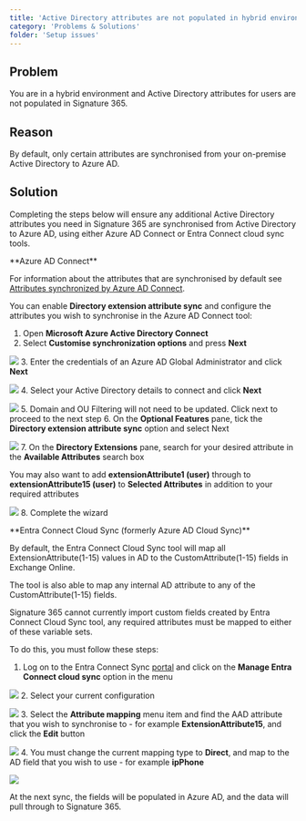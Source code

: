 ```yaml
---
title: 'Active Directory attributes are not populated in hybrid environment'
category: 'Problems & Solutions'
folder: 'Setup issues'
---
```


## Problem

You are in a hybrid environment and Active Directory attributes for users are not populated in Signature 365.

## Reason

By default, only certain attributes are synchronised from your on-premise Active Directory to Azure AD.

## Solution

Completing the steps below will ensure any additional Active Directory attributes you need in Signature 365 are synchronised from Active Directory to Azure AD, using either Azure AD Connect or Entra Connect cloud sync tools.
<div class="accordion accordion--default" data-identifyelement="517"><div class="accordion__item" data-identifyelement="518"><div class="accordion__item-title" data-identifyelement="519">**Azure AD Connect**</div><div class="accordion__item-content" data-identifyelement="521">

For information about the attributes that are synchronised by default see [Attributes synchronized by Azure AD Connect](https://learn.microsoft.com/en-us/azure/active-directory/hybrid/connect/reference-connect-sync-attributes-synchronized).

You can enable **Directory extension attribute sync** and configure the attributes you wish to synchronise in the Azure AD Connect tool:

1.  Open **Microsoft Azure Active Directory Connect**
2.  Select **Customise synchronization options** and press **Next**  

![](https://s3.amazonaws.com/cdn.freshdesk.com/data/helpdesk/attachments/production/1131864936/original/oo_p6M5nkVKCzQUfe9qzKXwWGuSDLBh-qw.png?1684418426)
3.  Enter the credentials of an Azure AD Global Administrator and click **Next**  

![](https://s3.amazonaws.com/cdn.freshdesk.com/data/helpdesk/attachments/production/1131865044/original/EMCxcJt8DS7qPPGL80zQSXWjkZabs_QA2A.png?1684418590)
4.  Select your Active Directory details to connect and click **Next**  

![](https://s3.amazonaws.com/cdn.freshdesk.com/data/helpdesk/attachments/production/1131865237/original/X-9Gef4dTNtz1bvW7HSL0qlKcq98lltr5g.png?1684418787)
5.  Domain and OU Filtering will not need to be updated. Click next to proceed to the next step
6.  On the **Optional Features** pane, tick the **Directory extension attribute sync** option and select Next  

![](https://s3.amazonaws.com/cdn.freshdesk.com/data/helpdesk/attachments/production/1111717837/original/Izaj4IWjTZkNWgKhN4O5NqRsc9zcbEBCgQ.png?1637862052)
7.  On the **Directory Extensions** pane, search for your desired attribute in the **Available Attributes** search box  

You may also want to add **extensionAttribute1 (user)** through to **extensionAttribute15 (user)** to **Selected Attributes** in addition to your required attributes  

![](https://s3.amazonaws.com/cdn.freshdesk.com/data/helpdesk/attachments/production/1111717841/original/MxtxHUxRbRe5kIZpdm5z_XpMJV_hXCyy1g.png?1637862108)
8.  Complete the wizard

</div></div><div class="accordion__item" data-identifyelement="547"><div class="accordion__item-title" data-identifyelement="548">**Entra Connect Cloud Sync (formerly Azure AD Cloud Sync)**</div><div class="accordion__item-content" data-identifyelement="550">

By default, the Entra Connect Cloud Sync tool will map all ExtensionAttribute(1-15) values in AD to the CustomAttribute(1-15) fields in Exchange Online.

The tool is also able to map any internal AD attribute to any of the CustomAttribute(1-15) fields.

Signature 365 cannot currently import custom fields created by Entra Connect Cloud Sync tool, any required attributes must be mapped to either of these variable sets.

To do this, you must follow these steps:

1.  Log on to the Entra Connect Sync [portal](https://portal.azure.com/#view/Microsoft_AAD_IAM/DirectoriesADConnectBlade) and click on the **Manage Entra Connect cloud sync** option in the menu  

![](https://s3.amazonaws.com/cdn.freshdesk.com/data/helpdesk/attachments/production/1138590889/original/HnKT1DBIZFSjcoyzksFf80ZtMs_zqoqzCA.png?1700152256)
2.  Select your current configuration  

![](https://s3.amazonaws.com/cdn.freshdesk.com/data/helpdesk/attachments/production/1138590921/original/DxczqfmFDTR5_4ks30-LhKyYhaWMstkF_Q.png?1700152330)
3.  Select the **Attribute mapping** menu item and find the AAD attribute that you wish to synchronise to - for example **ExtensionAttribute15**, and click the **Edit** button  

![](https://s3.amazonaws.com/cdn.freshdesk.com/data/helpdesk/attachments/production/1138591070/original/vLY7W4_zNDo8rHh-XwafqcEpylUcp0Xwhg.png?1700152595)
4.  You must change the current mapping type to **Direct**, and map to the AD field that you wish to use - for example **ipPhone**  

![](https://s3.amazonaws.com/cdn.freshdesk.com/data/helpdesk/attachments/production/1138591112/original/PN7awAV3gYTeKcNEfetEb8bPC-rnmolXrQ.png?1700152627)

At the next sync, the fields will be populated in Azure AD, and the data will pull through to Signature 365.
</div></div></div>